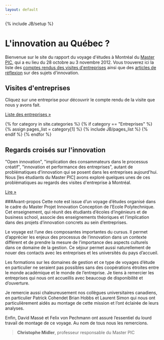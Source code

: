 ```yaml
---
layout: default
---
```

{% include JB/setup %}

<div class="hero-unit row" >
		<h1>L'innovation au Québec ?</h1>
		<p>Bienvenue sur le site du rapport du voyage d'études à Montréal du <a href="http://masterpic.fr" target="_blank">Master PIC</a>, qui a eu lieu du 28 octobre au 3 novembre 2012. Vous trouverez ici la liste des <a href="articles-list.html#Entreprises-ref">comptes rendus des visites d'entreprises</a> ainsi que des <a href="articles-list.html#Articles-ref">articles de réflexion</a> sur des sujets d'innovation.</p>
		<p>
			<span class='st_facebook_vcount' displayText='Facebook'></span>
			<span class='st_googleplus_vcount' displayText='Google +'></span>
			<span class='st_twitter_vcount' displayText='Tweet'></span>
			<span class='st_linkedin_vcount' displayText='LinkedIn'></span>
		</p>
</div>

<div class="row">
	    <div class="span6">
		<h2>Visites d'entreprises</h2>
			<p>Cliquez sur une entreprise pour découvrir le compte rendu de la visite que nous y avons fait.</p>
			<p><a class="btn" href="articles-list.html#Entreprises-ref">Liste des entreprises &raquo;</a></p>
            {% for category in site.categories %}
                {% if category == "Entreprises" %}
                    {% assign pages_list = category[1] %}  
                    {% include JB/pages_list %}
              {% endif %}
            {% endfor %}
    </div>
    <div class="span6">
	    <h2>Regards croisés sur l'innovation</h2>
	    <p>"Open innovation", "implication des consammateurs dans le processus créatif", "innovation et performance des entreprises", autant de problématiques d'innovation qui se posent dans les entreprises aujourd'hui. Nous [les étudiants du Master PIC] avons exploré quelques unes de ces problématiques au regards des visites d'entreprise à Montréal. </p>
	    <p><a class="btn" href="articles-list.html#Articles-ref">Lire &raquo;</a></p>
	</div>	
</div>

###Avant-propos
Cette note est issue d’un voyage d’études organisé dans le cadre du Master Projet Innovation Conception de l’Ecole Polytechnique. Cet enseignement, qui réunit des étudiants d’écoles d’ingénieurs et de business school, associe des enseignements théoriques et l’implication dans des projets d’innovation concrets au sein d’entreprises.

Le voyage est l’une des composantes importantes du cursus. Il permet d’apprécier les enjeux des processus de l’innovation dans un contexte différent et de prendre la mesure de l’importance des aspects culturels dans ce domaine de la gestion. Ce séjour permet aussi naturellement de nouer des contacts avec les entreprises et les universités du pays d’accueil.

Les formations sur les domaines de gestion et ce type de voyages d’étude en particulier ne seraient pas possibles sans des coopérations étroites entre le monde académique et le monde de l’entreprise. Je tiens à remercier les entreprises qui nous ont accueillis avec beaucoup de disponibilité et d’ouverture.

Je remercie aussi chaleureusement nos collègues universitaires canadiens, en particulier Patrick Cohendet Brian Hobbs et Laurent Simon qui nous ont particulièrement aidés au montage de cette mission et l’ont éclairée de leurs analyses.

Enfin, David Massé et Felix von Pechmann ont assuré l’essentiel du lourd travail de montage de ce voyage. Au nom de tous nous les remercions.

> **Christophe Midler**, professeur responsable du Master PIC




